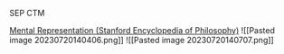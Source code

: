 SEP CTM

[Mental Representation (Stanford Encyclopedia of Philosophy)](https://plato.stanford.edu/entries/mental-representation/)
![[Pasted image 20230720140406.png]]
![[Pasted image 20230720140707.png]]

